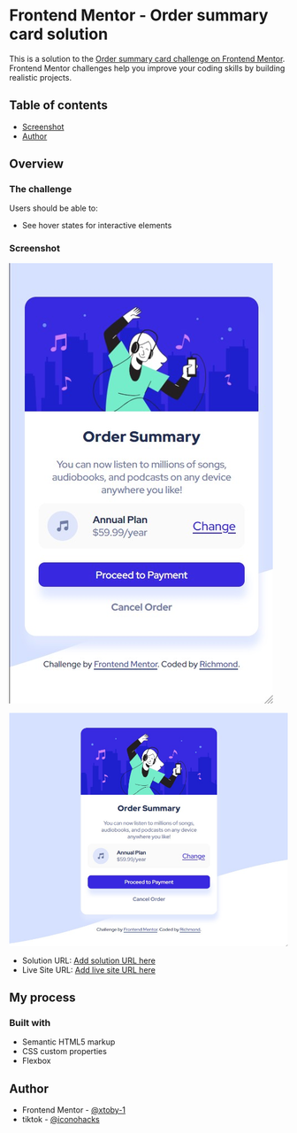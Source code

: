 # Frontend Mentor - Order summary card solution

This is a solution to the [Order summary card challenge on Frontend Mentor](https://www.frontendmentor.io/challenges/order-summary-component-QlPmajDUj). Frontend Mentor challenges help you improve your coding skills by building realistic projects.

## Table of contents

- [Screenshot](#screenshot)
- [Author](#author)

## Overview

### The challenge

Users should be able to:

- See hover states for interactive elements

### Screenshot

![](./Screenshot_mobile.jpg)

![](./Screenshot_desktop.jpg)

- Solution URL: [Add solution URL here](https://your-solution-url.com)
- Live Site URL: [Add live site URL here](https://your-live-site-url.com)

## My process

### Built with

- Semantic HTML5 markup
- CSS custom properties
- Flexbox

## Author

- Frontend Mentor - [@xtoby-1](https://www.frontendmentor.io/profile/xtoby-1)
- tiktok - [@iconohacks](https://www.tiktok.com/@iconohacks)
